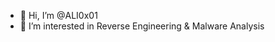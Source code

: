 - 👋 Hi, I’m @ALI0x01
- 👀 I’m interested in Reverse Engineering & Malware Analysis

<!---
ALI0x01/ALI0x01 is a ✨ special ✨ repository because its `README.md` (this file) appears on your GitHub profile.
You can click the Preview link to take a look at your changes.
--->

